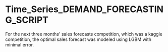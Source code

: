 # Time_Series_DEMAND_FORECASTING_SCRIPT
For the next three months' sales forecasts competition, which was a kaggle competition, the optimal sales forecast was modeled using LGBM with minimal error.
